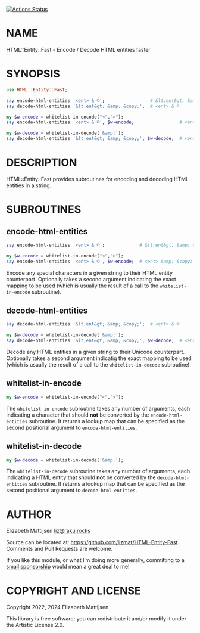 [![Actions Status](https://github.com/lizmat/HTML-Entities-Fast/actions/workflows/test.yml/badge.svg)](https://github.com/lizmat/HTML-Entities-Fast/actions)

NAME
====

HTML::Entity::Fast - Encode / Decode HTML entities faster

SYNOPSIS
========

```raku
use HTML::Entity::Fast;

say encode-html-entities '<ent> & ©';                 # &lt;ent&gt; &amp; &copy;
say decode-html-entities '&lt;ent&gt; &amp; &copy;';  # <ent> & ©

my $w-encode = whitelist-in-encode("<",">");
say encode-html-entities '<ent> & ©', $w-encode;                 # <ent> &amp; &copy;

my $w-decode = whitelist-in-decode('&amp;');
say decode-html-entities '&lt;ent&gt; &amp; &copy;', $w-decode;  # <ent> &amp; ©
```

DESCRIPTION
===========

HTML::Entity::Fast provides subroutines for encoding and decoding HTML entities in a string.

SUBROUTINES
===========

encode-html-entities
--------------------

```raku
say encode-html-entities '<ent> & ©';             # &lt;ent&gt; &amp; &copy;

my $w-encode = whitelist-in-encode("<",">");
say encode-html-entities '<ent> & ©', $w-encode;  # <ent> &amp; &copy;
```

Encode any special characters in a given string to their HTML entity counterpart. Optionally takes a second argument indicating the exact mapping to be used (which is usually the result of a call to the `whitelist-in-encode` subroutine).

decode-html-entities
--------------------

```raku
say decode-html-entities '&lt;ent&gt; &amp; &copy;';  # <ent> & ©

my $w-decode = whitelist-in-decode('&amp;');
say decode-html-entities '&lt;ent&gt; &amp; &copy;', $w-decode;  # <ent> &amp; ©
```

Decode any HTML entities in a given string to their Unicode counterpart. Optionally takes a second argument indicatig the exact mapping to be used (which is usually the result of a call to the `whitelist-in-decode` subroutine).

whitelist-in-encode
-------------------

```raku
my $w-encode = whitelist-in-encode("<",">");
```

The `whitelist-in-encode` subroutine takes any number of arguments, each indicating a character that should **not** be converted by the `encode-html-entities` subroutine. It returns a lookup map that can be specified as the second positional argument to `encode-html-entities`.

whitelist-in-decode
-------------------

```raku
my $w-decode = whitelist-in-decode('&amp;');
```

The `whitelist-in-decode` subroutine takes any number of arguments, each indicating a HTML entity that should **not** be converted by the `decode-html-entities` subroutine. It returns a lookup map that can be specified as the second positional argument to `decode-html-entities`.

AUTHOR
======

Elizabeth Mattijsen <liz@raku.rocks>

Source can be located at: https://github.com/lizmat/HTML-Entity-Fast . Comments and Pull Requests are welcome.

If you like this module, or what I’m doing more generally, committing to a [small sponsorship](https://github.com/sponsors/lizmat/) would mean a great deal to me!

COPYRIGHT AND LICENSE
=====================

Copyright 2022, 2024 Elizabeth Mattijsen

This library is free software; you can redistribute it and/or modify it under the Artistic License 2.0.

